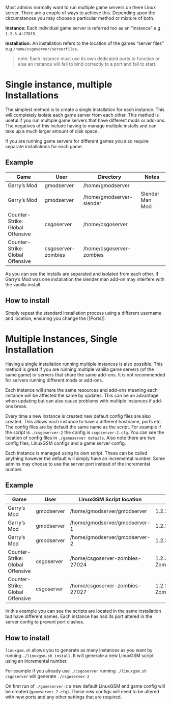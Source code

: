 Most admins normally want to run multiple game servers on there Linux server. There are a couple of ways to achieve this. Depending upon the circumstances you may choose a particular method or mixture of both.

**Instance:** Each individual game server is referred too as an “instance” e.g `1.2.3.4:27015`.

**Installation:** An installation refers to the location of the games “server files” e.g `/home/csgoserver/serverfiles`.

> note: Each instance must use its own dedicated ports to function or else an instance will fail to bind correctly to a port and fail to start.

# Single instance, multiple Installations
The simplest method is to create a single installation for each instance. This will completely isolate each game server from each other. This method is useful if you run multiple game servers that have different mods or add-ons. The negatives of this include having to manage multiple installs and can take up a much larger amount of disk space.

If you are running game servers for different games you also require separate installations for each game.

## Example

|Game |User|Directory|Notes|
|--------|----|---------|-----|
| Garry’s Mod |gmodserver|/home/gmodserver|     |
| Garry’s Mod |gmodserver|/home/gmodserver-slender|Slender Man Mod|
| Counter-Strike: Global Offensive |csgoserver|/home/csgoserver|   |
| Counter-Strike: Global Offensive |csgoserver-zombies|/home/csgoserver-zombies|   |

As you can see the installs are separated and isolated from each other. If Garry’s Mod was one installation the slender man add-on may interfere with the vanilla install. 

## How to install
Simply repeat the standard installation process using a different username and location, ensuring you change the [[Ports]].

# Multiple Instances, Single Installation
Having a single installation running multiple instances is also possible. This method is great if you are running multiple vanilla game servers (of the same game) or servers that share the same add-ons. It is not recommended for servers running different mods or add-ons.

Each instance will share the same resources and add-ons meaning each instance will be affected the same by updates. This can be an advantage when updating but can also cause problems with multiple instances if add-ons break.

Every time a new instance is created new default config files are also created. This allows each instance to have a different hostname, ports etc. The config files are by default the same name as the script. For example if the script is `./csgoserver-2` the config is `csgoserver-2.cfg`. You can see the location of config files in `./gameserver details`. Also note there are two config files, LinuxGSM configs and a game server config.

Each instance is managed using its own script. These can be called anything however the default will simply have an incremental number. Some admins may choose to use the server port instead of the incremental number.

## Example

|Game	|User	|LinuxGSM Script location|notes|
|--------|----|---------|-----|
|Garry’s Mod|gmodserver|/home/gmodserver/gmodserver|1.2.3.4:27015
|Garry’s Mod|	gmodserver|	/home/gmodserver/gmodserver-1|	1.2.3.4:27018
|Garry’s Mod|	gmodserver|	/home/gmodserver/gmodserver-2|	1.2.3.4:27021
|Counter-Strike: Global Offensive	|csgoserver	|/home/csgoserver-zombies-27024	|1.2.3.4:27024 Zombie Mod
|Counter-Strike: Global Offensive	|csgoserver	|/home/csgoserver-zombies-27027	|1.2.3.4:27027 Zombie Mod


In this example you can see the scripts are located in the same installation but have different names. Each instance has had its port altered in the server config to prevent port clashes.

## How to install

`linuxgsm.sh` allows you to generate as many instances as you want by running `./linuxgsm.sh install`. It will generate a new LinuxGSM script using an incremental number.

For example if you already use `./csgoserver` running `./linuxgsm.sh csgoserver` will generate `./csgoserver-2`

On first run of `./gameserver-2` a new default LinuxGSM and game config will be created (`gameserver-2.cfg`). These new configs will need to be altered with new ports and any other settings that are required.